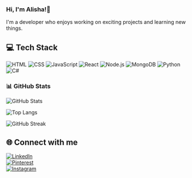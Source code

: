 ### Hi, I'm Alisha!👋


I'm a developer who enjoys working on exciting projects and learning new things. 

## 💻 Tech Stack

![HTML](https://img.shields.io/badge/HTML5-E34F26?style=for-the-badge&logo=html5&logoColor=white)
![CSS](https://img.shields.io/badge/CSS3-1572B6?style=for-the-badge&logo=css3&logoColor=white)
![JavaScript](https://img.shields.io/badge/JavaScript-F7DF1E?style=for-the-badge&logo=javascript&logoColor=black)
![React](https://img.shields.io/badge/React-20232A?style=for-the-badge&logo=react&logoColor=61DAFB)
![Node.js](https://img.shields.io/badge/Node.js-339933?style=for-the-badge&logo=nodedotjs&logoColor=white)
![MongoDB](https://img.shields.io/badge/MongoDB-4EA94B?style=for-the-badge&logo=mongodb&logoColor=white)
![Python](https://img.shields.io/badge/Python-3776AB?style=for-the-badge&logo=python&logoColor=white)
![C#](https://img.shields.io/badge/C%23-239120?style=for-the-badge&logo=c-sharp&logoColor=white)


### 📊 GitHub Stats

![ GitHub Stats](https://github-readme-stats.vercel.app/api?username=Alisha-hub30&show_icons=true&theme=radical)

![Top Langs](https://github-readme-stats.vercel.app/api/top-langs/?username=Alisha-hub30&layout=compact&theme=radical)

![GitHub Streak](https://streak-stats.demolab.com?user=Alisha-hub30&theme=radical)

## 🌐 Connect with me

[![LinkedIn](https://img.shields.io/badge/LinkedIn-blue?style=for-the-badge&logo=linkedin&logoColor=white)](https://linkedin.com/in/alisha-shrestha-442082239)   
[![Pinterest](https://img.shields.io/badge/Pinterest-E60023?style=for-the-badge&logo=pinterest&logoColor=white)](https://pinterest.com/mo_ontulip)  
[![Instagram](https://img.shields.io/badge/Instagram-E4405F?style=for-the-badge&logo=instagram&logoColor=white)](https://instagram.com/alishastha_123)




